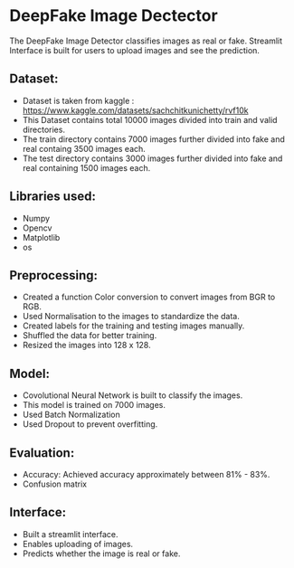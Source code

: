 # DeepFake Image Dectector

The DeepFake Image Detector classifies images as real or fake. 
Streamlit Interface is built for users to upload images and see the prediction.

## Dataset:
- Dataset is taken from kaggle : https://www.kaggle.com/datasets/sachchitkunichetty/rvf10k
- This Dataset contains total 10000 images divided into train and valid directories.
- The train directory contains 7000 images further divided into fake and real containg 3500 images each.
- The test directory contains 3000 images further divided into fake and real containing 1500 images each.

## Libraries used:
- Numpy
- Opencv
- Matplotlib
- os

## Preprocessing:
- Created a function Color conversion to convert images from BGR to RGB.
- Used Normalisation to the images to standardize the data.
- Created labels for the training and testing images manually.
- Shuffled the data for better training.
- Resized the images into 128 x 128.

## Model: 
- Covolutional Neural Network is built to classify the images.
- This model is trained on 7000 images.
- Used Batch Normalization
- Used Dropout to prevent overfitting.

## Evaluation:
- Accuracy: Achieved accuracy approximately between 81% - 83%.
- Confusion matrix

## Interface:
- Built a streamlit interface.
- Enables uploading of images.
- Predicts whether the image is real or fake.
